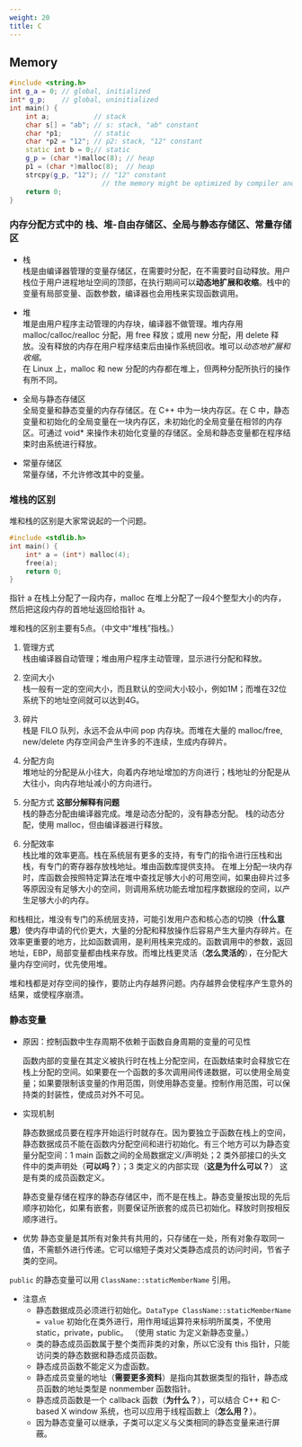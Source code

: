 ```yaml
---
weight: 20
title: C
---
```


## Memory

```c++
#include <string.h>
int g_a = 0; // global, initialized
int* g_p;    // global, uninitialized
int main() {
    int a;           // stack
    char s[] = "ab"; // s: stack, "ab" constant
    char *p1;        // static
    char *p2 = "12"; // p2: stack, "12" constant
    static int b = 0;// static
    g_p = (char *)malloc(8); // heap
    p1 = (char *)malloc(8);  // heap
    strcpy(g_p, "12"); // "12" constant
                       // the memory might be optimized by compiler and use the same memory as p2
    return 0;
}
```

### 内存分配方式中的 栈、堆-自由存储区、全局与静态存储区、常量存储区
- 栈  
  栈是由编译器管理的变量存储区，在需要时分配，在不需要时自动释放。用户栈位于用户进程地址空间的顶部，在执行期间可以**动态地扩展和收缩**。栈中的变量有局部变量、函数参数，编译器也会用栈来实现函数调用。

- 堆  
  堆是由用户程序主动管理的内存块，编译器不做管理。堆内存用 malloc/calloc/realloc 分配，用 free 释放；或用 new 分配，用 delete 释放。没有释放的内存在用户程序结束后由操作系统回收。堆可以*动态地扩展和收缩*。  
    在 Linux 上，malloc 和 new 分配的内存都在堆上，但两种分配所执行的操作有所不同。  

- 全局与静态存储区  
  全局变量和静态变量的内存存储区。在 C++ 中为一块内存区。在 C 中，静态变量和初始化的全局变量在一块内存区，未初始化的全局变量在相邻的内存区。可通过 void* 来操作未初始化变量的存储区。全局和静态变量都在程序结束时由系统进行释放。

- 常量存储区  
  常量存储，不允许修改其中的变量。

### 堆栈的区别
堆和栈的区别是大家常说起的一个问题。

```c++
#include <stdlib.h>
int main() {
    int* a = (int*) malloc(4);
    free(a);
    return 0;
}
```
指针 a 在栈上分配了一段内存，malloc 在堆上分配了一段4个整型大小的内存，然后把这段内存的首地址返回给指针 a。

堆和栈的区别主要有5点。（中文中“堆栈”指栈。）

1. 管理方式  
   栈由编译器自动管理；堆由用户程序主动管理，显示进行分配和释放。
    
2. 空间大小  
   栈一般有一定的空间大小，而且默认的空间大小较小，例如1M；而堆在32位系统下的地址空间就可以达到4G。
    
3. 碎片  
   栈是 FILO 队列，永远不会从中间 pop 内存块。而堆在大量的 malloc/free, new/delete 内存空间会产生许多的不连续，生成内存碎片。

4. 分配方向  
   堆地址的分配是从小往大，向着内存地址增加的方向进行；栈地址的分配是从大往小，向内存地址减小的方向进行。

5. 分配方式 **这部分解释有问题**  
   栈的静态分配由编译器完成。堆是动态分配的，没有静态分配。
   栈的动态分配，使用 malloc，但由编译器进行释放。

6. 分配效率  
   栈比堆的效率更高。栈在系统层有更多的支持，有专门的指令进行压栈和出栈，有专门的寄存器存放栈地址。堆由函数库提供支持。
   在堆上分配一块内存时，库函数会按照特定算法在堆中查找足够大小的可用空间，如果由碎片过多等原因没有足够大小的空间，则调用系统功能去增加程序数据段的空间，以产生足够大小的内存。

和栈相比，堆没有专门的系统层支持，可能引发用户态和核心态的切换（**什么意思**）使内存申请的代价更大，大量的分配和释放操作后容易产生大量内存碎片。在效率更重要的地方，比如函数调用，是利用栈来完成的。函数调用中的参数，返回地址，EBP，局部变量都由栈来存放。而堆比栈更灵活（**怎么灵活的**），在分配大量内存空间时，优先使用堆。

堆和栈都是对存空间的操作，要防止内存越界问题。内存越界会使程序产生意外的结果，或使程序崩溃。

### 静态变量

- 原因：控制函数中生存周期不依赖于函数自身周期的变量的可见性

    函数内部的变量在其定义被执行时在栈上分配空间，在函数结束时会释放它在栈上分配的空间。如果要在一个函数的多次调用间传递数据，可以使用全局变量；如果要限制该变量的作用范围，则使用静态变量。控制作用范围，可以保持类的封装性，使成员对外不可见。
    
    
- 实现机制

    静态数据成员要在程序开始运行时就存在。因为要独立于函数在栈上的空间，静态数据成员不能在函数内分配空间和进行初始化。有三个地方可以为静态变量分配空间：1 main 函数之间的全局数据定义/声明处；2 类外部接口的头文件中的类声明处（**可以吗？**）；3 类定义的内部实现（**这是为什么可以？**） 这是有类的成员函数定义。
    
    静态变量存储在程序的静态存储区中，而不是在栈上。静态变量按出现的先后顺序初始化，如果有嵌套，则要保证所嵌套的成员已初始化。释放时则按相反顺序进行。

- 优势
  静态变量是其所有对象共有共用的，只存储在一处，所有对象存取同一值，不需额外进行传递。它可以缩短子类对父类静态成员的访问时间，节省子类的空间。
    
`public` 的静态变量可以用 `ClassName::staticMemberName` 引用。

- 注意点
    - 静态数据成员必须进行初始化。`DataType ClassName::staticMemberName = value`
      初始化在类外进行，用作用域运算符来标明所属类，不使用 static，private，public。
      （使用 static 为定义新静态变量。）
    - 类的静态成员函数属于整个类而非类的对象，所以它没有 this 指针，只能访问类的静态数据和静态成员函数。
    - 静态成员函数不能定义为虚函数。
    - 静态成员变量的地址（**需要更多资料**）是指向其数据类型的指针，静态成员函数的地址类型是 nonmember 函数指针。
    - 静态成员函数是一个 callback 函数（**为什么？**），可以结合 C++ 和 C-based X window 系统，也可以应用于线程函数上（**怎么用？**）。
    - 因为静态变量可以继承，子类可以定义与父类相同的静态变量来进行屏蔽。

